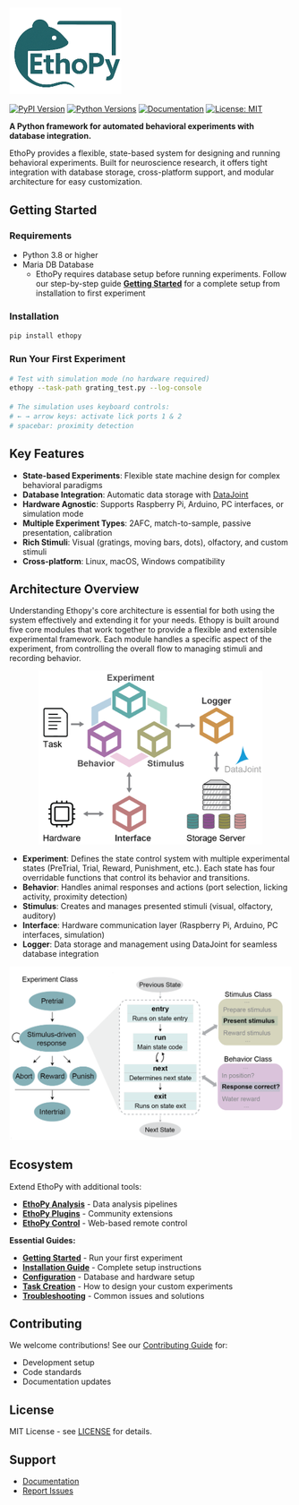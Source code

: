 # <img src="assets/EthoPy_logo.png" alt="EthoPy Logo" width="200" style="vertical-align: middle;">

[![PyPI Version](https://img.shields.io/pypi/v/ethopy.svg)](https://pypi.python.org/pypi/ethopy)
[![Python Versions](https://img.shields.io/pypi/pyversions/ethopy.svg)](https://pypi.org/project/ethopy/)
[![Documentation](https://img.shields.io/badge/docs-available-brightgreen.svg)](https://ef-lab.github.io/ethopy_package/)
[![License: MIT](https://img.shields.io/badge/License-MIT-yellow.svg)](https://opensource.org/licenses/MIT)

**A Python framework for automated behavioral experiments with database integration.**

EthoPy provides a flexible, state-based system for designing and running behavioral experiments. Built for neuroscience research, it offers tight integration with database storage, cross-platform support, and modular architecture for easy customization.

## Getting Started

### Requirements

- Python 3.8 or higher
- Maria DB Database
    - EthoPy requires database setup before running experiments. Follow our step-by-step guide **[Getting Started](https://ef-lab.github.io/ethopy_package/getting_started/)** for a complete setup from installation to first experiment

### Installation
```bash
pip install ethopy
```

### Run Your First Experiment
```bash
# Test with simulation mode (no hardware required)
ethopy --task-path grating_test.py --log-console

# The simulation uses keyboard controls:
# ← → arrow keys: activate lick ports 1 & 2
# spacebar: proximity detection
```

## Key Features

- **State-based Experiments**: Flexible state machine design for complex behavioral paradigms
- **Database Integration**: Automatic data storage with [DataJoint](https://datajoint.org/)
- **Hardware Agnostic**: Supports Raspberry Pi, Arduino, PC interfaces, or simulation mode
- **Multiple Experiment Types**: 2AFC, match-to-sample, passive presentation, calibration
- **Rich Stimuli**: Visual (gratings, moving bars, dots), olfactory, and custom stimuli
- **Cross-platform**: Linux, macOS, Windows compatibility

## Architecture Overview

Understanding Ethopy's core architecture is essential for both using the system effectively and extending it for your needs. Ethopy is built around five core modules that work together to provide a flexible and extensible experimental framework. Each module handles a specific aspect of the experiment, from controlling the overall flow to managing stimuli and recording behavior.

<div align="center">
  <img src="images/ethopy_overview.png" alt="EthoPy Architecture" width="400">
</div>

- **Experiment**: Defines the state control system with multiple experimental states (PreTrial, Trial, Reward, Punishment, etc.). Each state has four overridable functions that control its behavior and transitions.
- **Behavior**: Handles animal responses and actions (port selection, licking activity, proximity detection)
- **Stimulus**: Creates and manages presented stimuli (visual, olfactory, auditory)
- **Interface**: Hardware communication layer (Raspberry Pi, Arduino, PC interfaces, simulation)
- **Logger**: Data storage and management using DataJoint for seamless database integration

<div align="center">
  <img src="images/experiment_overview.png" alt="Experiment Overview" width="600">
</div>

## Ecosystem

Extend EthoPy with additional tools:

- **[EthoPy Analysis](https://github.com/ef-lab/ethopy_analysis)** - Data analysis pipelines
- **[EthoPy Plugins](https://github.com/ef-lab/ethopy_plugins)** - Community extensions
- **[EthoPy Control](https://github.com/ef-lab/ethopy_control)** - Web-based remote control

**Essential Guides:**

- **[Getting Started](https://ef-lab.github.io/ethopy_package/getting_started/)** - Run your first experiment
- **[Installation Guide](https://ef-lab.github.io/ethopy_package/installation/)** - Complete setup instructions
- **[Configuration](https://ef-lab.github.io/ethopy_package/local_conf/)** - Database and hardware setup
- **[Task Creation](https://ef-lab.github.io/ethopy_package/task_setup/)** - How to design your custom experiments
- **[Troubleshooting](https://ef-lab.github.io/ethopy_package/troubleshooting/)** - Common issues and solutions

## Contributing

We welcome contributions! See our [Contributing Guide](https://ef-lab.github.io/ethopy_package/contributing/) for:

- Development setup
- Code standards
- Documentation updates

## License

MIT License - see [LICENSE](https://github.com/ef-lab/ethopy_package/blob/master/LICENSE) for details.

## Support

- [Documentation](https://ef-lab.github.io/ethopy_package/)
- [Report Issues](https://github.com/ef-lab/ethopy_package/issues)